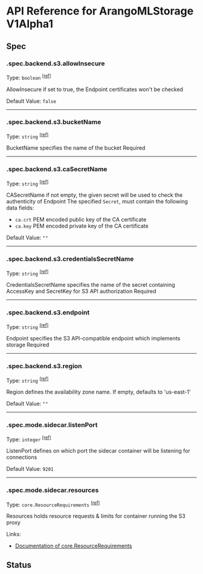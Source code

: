 # API Reference for ArangoMLStorage V1Alpha1

## Spec

### .spec.backend.s3.allowInsecure

Type: `boolean` <sup>[\[ref\]](https://github.com/arangodb/kube-arangodb/blob/1.2.35/pkg/apis/ml/v1alpha1/storage_spec_backend_s3.go#L39)</sup>

AllowInsecure if set to true, the Endpoint certificates won't be checked

Default Value: `false`

***

### .spec.backend.s3.bucketName

Type: `string` <sup>[\[ref\]](https://github.com/arangodb/kube-arangodb/blob/1.2.35/pkg/apis/ml/v1alpha1/storage_spec_backend_s3.go#L33)</sup>

BucketName specifies the name of the bucket
Required

***

### .spec.backend.s3.caSecretName

Type: `string` <sup>[\[ref\]](https://github.com/arangodb/kube-arangodb/blob/1.2.35/pkg/apis/ml/v1alpha1/storage_spec_backend_s3.go#L45)</sup>

CASecretName if not empty, the given secret will be used to check the authenticity of Endpoint
The specified `Secret`, must contain the following data fields:
- `ca.crt` PEM encoded public key of the CA certificate
- `ca.key` PEM encoded private key of the CA certificate

Default Value: `""`

***

### .spec.backend.s3.credentialsSecretName

Type: `string` <sup>[\[ref\]](https://github.com/arangodb/kube-arangodb/blob/1.2.35/pkg/apis/ml/v1alpha1/storage_spec_backend_s3.go#L36)</sup>

CredentialsSecretName specifies the name of the secret containing AccessKey and SecretKey for S3 API authorization
Required

***

### .spec.backend.s3.endpoint

Type: `string` <sup>[\[ref\]](https://github.com/arangodb/kube-arangodb/blob/1.2.35/pkg/apis/ml/v1alpha1/storage_spec_backend_s3.go#L30)</sup>

Endpoint specifies the S3 API-compatible endpoint which implements storage
Required

***

### .spec.backend.s3.region

Type: `string` <sup>[\[ref\]](https://github.com/arangodb/kube-arangodb/blob/1.2.35/pkg/apis/ml/v1alpha1/storage_spec_backend_s3.go#L48)</sup>

Region defines the availability zone name. If empty, defaults to 'us-east-1'

Default Value: `""`

***

### .spec.mode.sidecar.listenPort

Type: `integer` <sup>[\[ref\]](https://github.com/arangodb/kube-arangodb/blob/1.2.35/pkg/apis/ml/v1alpha1/storage_spec_mode_sidecar.go#L33)</sup>

ListenPort defines on which port the sidecar container will be listening for connections

Default Value: `9201`

***

### .spec.mode.sidecar.resources

Type: `core.ResourceRequirements` <sup>[\[ref\]](https://github.com/arangodb/kube-arangodb/blob/1.2.35/pkg/apis/ml/v1alpha1/storage_spec_mode_sidecar.go#L38)</sup>

Resources holds resource requests & limits for container running the S3 proxy

Links:
* [Documentation of core.ResourceRequirements](https://kubernetes.io/docs/reference/generated/kubernetes-api/v1.26/#resourcerequirements-v1-core)

## Status

